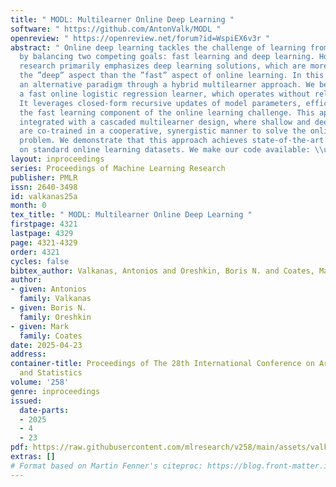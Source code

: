 ```yaml
---
title: " MODL: Multilearner Online Deep Learning "
software: " https://github.com/AntonValk/MODL "
openreview: " https://openreview.net/forum?id=WspiEX6v3r "
abstract: " Online deep learning tackles the challenge of learning from data streams
  by balancing two competing goals: fast learning and deep learning. However, existing
  research primarily emphasizes deep learning solutions, which are more adept at handling
  the ”deep” aspect than the ”fast” aspect of online learning. In this work, we introduce
  an alternative paradigm through a hybrid multilearner approach. We begin by developing
  a fast online logistic regression learner, which operates without relying on backpropagation.
  It leverages closed-form recursive updates of model parameters, efficiently addressing
  the fast learning component of the online learning challenge. This approach is further
  integrated with a cascaded multilearner design, where shallow and deep learners
  are co-trained in a cooperative, synergistic manner to solve the online learning
  problem. We demonstrate that this approach achieves state-of-the-art performance
  on standard online learning datasets. We make our code available: \\url{https://github.com/AntonValk/MODL} "
layout: inproceedings
series: Proceedings of Machine Learning Research
publisher: PMLR
issn: 2640-3498
id: valkanas25a
month: 0
tex_title: " MODL: Multilearner Online Deep Learning "
firstpage: 4321
lastpage: 4329
page: 4321-4329
order: 4321
cycles: false
bibtex_author: Valkanas, Antonios and Oreshkin, Boris N. and Coates, Mark
author:
- given: Antonios
  family: Valkanas
- given: Boris N.
  family: Oreshkin
- given: Mark
  family: Coates
date: 2025-04-23
address:
container-title: Proceedings of The 28th International Conference on Artificial Intelligence
  and Statistics
volume: '258'
genre: inproceedings
issued:
  date-parts:
  - 2025
  - 4
  - 23
pdf: https://raw.githubusercontent.com/mlresearch/v258/main/assets/valkanas25a/valkanas25a.pdf
extras: []
# Format based on Martin Fenner's citeproc: https://blog.front-matter.io/posts/citeproc-yaml-for-bibliographies/
---
```

